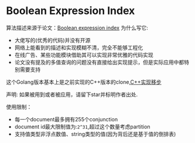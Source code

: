 # Boolean Expression Index

算法描述来源于论文：[Boolean expression index](https://theory.stanford.edu/~sergei/papers/vldb09-indexing.pdf)
为什么写它:
- 大佬写的(优秀的代码)并没有开源
- 网络上能看到的描述和实现模糊不清，完全不能够工程化
- 在线广告、某些功能模块借助其可以实现非常优雅的代码实现
- 论文没有提及的多值查询的问题没有直接给出实现提示，但是实际应用中都特别需要支持

这个Golang版本基本上是之前实现的C++版本的clone,[C++实现移步](https://github.com/HuanGong/ltio/blob/master/components/boolean_indexer)

声明:
   如果被用到或者被应用，请留下star并标明作者出处.

使用限制：
- 每一个document最多拥有255个conjunction
- document id最大限制值为:`2^31`,超过这个数量考虑partition
- 支持值类型非浮点数值、string类型的值(因为背后还是基于值的倒排表)